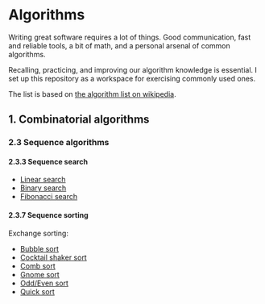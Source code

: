 # Algorithms

Writing great software requires a lot of things. Good communication, fast and
reliable tools, a bit of math, and a personal arsenal of common algorithms.

Recalling, practicing, and improving our algorithm knowledge is essential. I
set up this repository as a workspace for exercising commonly used ones.

The list is based on
[the algorithm list on wikipedia](https://en.wikipedia.org/wiki/List_of_algorithms).

## 1. Combinatorial algorithms

### 2.3 Sequence algorithms

#### 2.3.3 Sequence search

- [Linear search](combinatorial/sequence/search/linear.rb)
- [Binary search](combinatorial/sequence/search/binary.rb)
- [Fibonacci search](combinatorial/sequence/search/fibonacci.rb)

#### 2.3.7 Sequence sorting

Exchange sorting:

- [Bubble sort](combinatorial/sequence/sorting/bubble.rb)
- [Cocktail shaker sort](combinatorial/sequence/sorting/cocktail.rb)
- [Comb sort](combinatorial/sequence/sorting/comb.rb)
- [Gnome sort](combinatorial/sequence/sorting/gnome.rb)
- [Odd/Even sort](combinatorial/sequence/sorting/odd-even.rb)
- [Quick sort](combinatorial/sequence/sorting/quick.rb)
